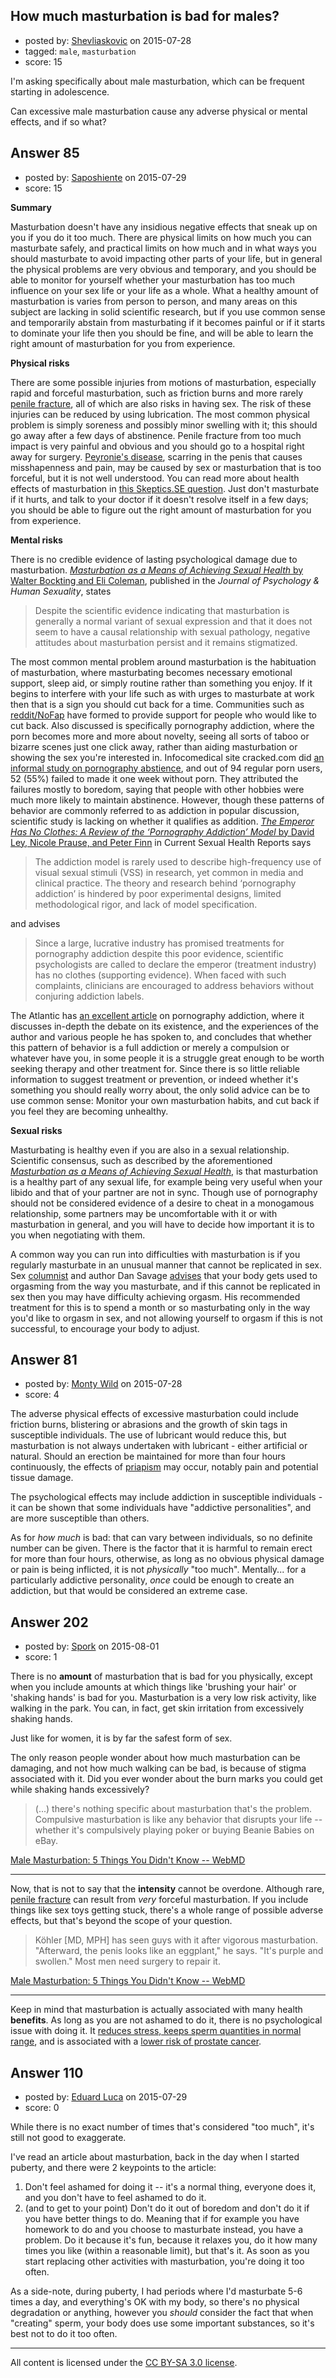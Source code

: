 ## How much masturbation is bad for males?

- posted by: [Shevliaskovic](https://stackexchange.com/users/2701794/shevliaskovic) on 2015-07-28
- tagged: `male`, `masturbation`
- score: 15

I'm asking specifically about male masturbation, which can be frequent starting in adolescence.

Can excessive male masturbation cause any adverse physical or mental effects, and if so what?


## Answer 85

- posted by: [Saposhiente](https://stackexchange.com/users/2159502/saposhiente) on 2015-07-29
- score: 15

<p><strong>Summary</strong></p>

<p>Masturbation doesn't have any insidious negative effects that sneak up on you if you do it too much. There are physical limits on how much you can masturbate safely, and practical limits on how much and in what ways you should masturbate to avoid impacting other parts of your life, but in general the physical problems are very obvious and temporary, and you should be able to monitor for yourself whether your masturbation has too much influence on your sex life or your life as a whole. What a healthy amount of masturbation is varies from person to person, and many areas on this subject are lacking in solid scientific research, but if you use common sense and temporarily abstain from masturbating if it becomes painful or if it starts to dominate your life then you should be fine, and will be able to learn the right amount of masturbation for you from experience.</p>

<p><strong>Physical risks</strong></p>

<p>There are some possible injuries from motions of masturbation, especially rapid and forceful masturbation, such as friction burns and more rarely <a href="https://en.wikipedia.org/wiki/Penile_fracture">penile fracture</a>, all of which are also risks in having sex. The risk of these injuries can be reduced by using lubrication. The most common physical problem is simply soreness and possibly minor swelling with it; this should go away after a few days of abstinence. Penile fracture from too much impact is very painful and obvious and you should go to a hospital right away for surgery. <a href="https://en.wikipedia.org/wiki/Peyronie%27s_disease">Peyronie's disease</a>, scarring in the penis that causes misshapenness and pain, may be caused by sex or masturbation that is too forceful, but it is not well understood. You can read more about health effects of masturbation in <a href="http://skeptics.stackexchange.com/questions/2904/is-masturbation-bad-for-ones-health">this Skeptics.SE question</a>. Just don't masturbate if it hurts, and talk to your doctor if it doesn't resolve itself in a few days; you should be able to figure out the right amount of masturbation for you from experience.</p>

<p><strong>Mental risks</strong></p>

<p>There is no credible evidence of lasting psychological damage due to masturbation. <a href="http://samples.sainsburysebooks.co.uk/9781317787587_sample_833458.pdf"><em>Masturbation as a Means of Achieving Sexual Health</em> by Walter Bockting and Eli Coleman</a>, published in the <em>Journal of Psychology &amp; Human Sexuality</em>, states</p>

<blockquote>
  <p>Despite the scientific evidence indicating that masturbation is generally
  a normal variant of sexual expression and that it does not seem to
  have a causal relationship with sexual pathology, negative attitudes
  about masturbation persist and it remains stigmatized. </p>
</blockquote>

<p>The most common mental problem around masturbation is the habituation of masturbation, where masturbating becomes necessary emotional support, sleep aid, or simply routine rather than something you enjoy. If it begins to interfere with your life such as with urges to masturbate at work then that is a sign you should cut back for a time. Communities such as <a href="https://www.reddit.com/r/nofap">reddit/NoFap</a> have formed to provide support for people who would like to cut back. Also discussed is specifically pornography addiction, where the porn becomes more and more about novelty, seeing all sorts of taboo or bizarre scenes just one click away, rather than aiding masturbation or showing the sex you're interested in. Infocomedical site cracked.com did <a href="http://www.cracked.com/article_15725_the-10-steps-to-porn-addiction-where-are-you.html">an informal study on pornography abstience</a>, and out of 94 regular porn users, 52 (55%) failed to made it one week without porn. They attributed the failures mostly to boredom, saying that people with other hobbies were much more likely to maintain abstinence. However, though these patterns of behavior are commonly referred to as addiction in popular discussion, scientific study is lacking on whether it qualifies as addition. <a href="http://link.springer.com/article/10.1007/s11930-014-0016-8"><em>The Emperor Has No Clothes: A Review of the ‘Pornography Addiction’ Model</em> by David Ley, Nicole Prause, and Peter Finn</a> in Current Sexual Health Reports says</p>

<blockquote>
  <p>The addiction model is rarely used to describe high-frequency use of visual sexual stimuli (VSS) in research, yet common in media and clinical practice. The theory and research behind ‘pornography addiction’ is hindered by poor experimental designs, limited methodological rigor, and lack of model specification.</p>
</blockquote>

<p>and advises</p>

<blockquote>
  <p>Since a large, lucrative industry has promised treatments for pornography addiction despite this poor evidence, scientific psychologists are called to declare the emperor (treatment industry) has no clothes (supporting evidence). When faced with such complaints, clinicians are encouraged to address behaviors without conjuring addiction labels.</p>
</blockquote>

<p>The Atlantic has <a href="http://www.theatlantic.com/health/archive/2013/06/was-i-actually-addicted-to-internet-pornography/276619/">an excellent article</a> on pornography addiction, where it discusses in-depth the debate on its existence, and the experiences of the author and various people he has spoken to, and concludes that whether this pattern of behavior is a full addiction or merely a compulsion or whatever have you, in some people it is a struggle great enough to be worth seeking therapy and other treatment for. Since there is so little reliable information to suggest treatment or prevention, or indeed whether it's something you should really worry about, the only solid advice can be to use common sense: Monitor your own masturbation habits, and cut back if you feel they are becoming unhealthy.</p>

<p><strong>Sexual risks</strong></p>

<p>Masturbating is healthy even if you are also in a sexual relationship. Scientific consensus, such as described by the aforementioned <a href="http://samples.sainsburysebooks.co.uk/9781317787587_sample_833458.pdf"><em>Masturbation as a Means of Achieving Sexual Health</em></a>, is that masturbation is a healthy part of any sexual life, for example being very useful when your libido and that of your partner are not in sync. Though use of pornography should not be considered evidence of a desire to cheat in a monogamous relationship, some partners may be uncomfortable with it or with masturbation in general, and you will have to decide how important it is to you when negotiating with them.</p>

<p>A common way you can run into difficulties with masturbation is if you regularly masturbate in an unusual manner that cannot be replicated in sex. Sex <a href="http://www.thestranger.com/archive/columns,savage-love">columnist</a> and author Dan Savage <a href="http://www.thestranger.com/columns/savage-love/2015/06/17/22391411/savage-love">advises</a> that your body gets used to orgasming from the way you masturbate, and if this cannot be replicated in sex then you may have difficulty achieving orgasm. His recommended treatment for this is to spend a month or so masturbating only in the way you'd like to orgasm in sex, and not allowing yourself to orgasm if this is not successful, to encourage your body to adjust.</p>



## Answer 81

- posted by: [Monty Wild](https://stackexchange.com/users/1863569/monty-wild) on 2015-07-28
- score: 4

<p>The adverse physical effects of excessive masturbation could include friction burns, blistering or abrasions and the growth of skin tags in susceptible individuals.  The use of lubricant would reduce this, but masturbation is not always undertaken with lubricant - either artificial or natural.  Should an erection be maintained for more than four hours continuously, the effects of <a href="https://en.wikipedia.org/wiki/Priapism" rel="nofollow">priapism</a> may occur, notably pain and potential tissue damage.</p>

<p>The psychological effects may include addiction in susceptible individuals - it can be shown that some individuals have "addictive personalities", and are more susceptible than others.</p>

<p>As for <em>how much</em> is bad: that can vary between individuals, so no definite number can be given.  There is the factor that it is harmful to remain erect for more than four hours, otherwise, as long as no obvious physical damage or pain is being inflicted, it is not <em>physically</em> "too much".  Mentally... for a particularly addictive personality, <em>once</em> could be enough to create an addiction, but that would be considered an extreme case.</p>



## Answer 202

- posted by: [Spork](https://stackexchange.com/users/1411844/spork) on 2015-08-01
- score: 1

<p>There is no <strong>amount</strong> of masturbation that is bad for you physically, except when you include amounts at which things like 'brushing your hair' or 'shaking hands' is bad for you. Masturbation is a very low risk activity, like walking in the park. You can, in fact, get skin irritation from excessively shaking hands. </p>

<p>Just like for women, it is by far the safest form of sex.</p>

<p>The only reason people wonder about how much masturbation can be damaging, and not how much walking can be bad, is because of stigma associated with it. Did you ever wonder about the burn marks you could get while shaking hands excessively?</p>

<blockquote>
  <p>(...) there's nothing specific about masturbation that's the problem.
  Compulsive masturbation is like any behavior that disrupts your life
  -- whether it's compulsively playing poker or buying Beanie Babies on eBay.</p>
</blockquote>

<p><a href="http://www.webmd.com/men/guide/male-masturbation-5-things-you-didnt-know" rel="nofollow">Male Masturbation: 5 Things You Didn't Know -- WebMD</a></p>

<hr>

<p>Now, that is not to say that the <strong>intensity</strong> cannot be overdone. Although rare, <a href="https://en.wikipedia.org/wiki/Penile_fracture" rel="nofollow">penile fracture</a> can result from <em>very</em> forceful masturbation. If you include things like sex toys getting stuck, there's a whole range of possible adverse effects, but that's beyond the scope of your question.</p>

<blockquote>
  <p>Köhler [MD, MPH] has seen guys with it after vigorous masturbation.
  "Afterward, the penis looks like an eggplant," he says. "It's purple
  and swollen." Most men need surgery to repair it.</p>
</blockquote>

<p><a href="http://www.webmd.com/men/guide/male-masturbation-5-things-you-didnt-know" rel="nofollow">Male Masturbation: 5 Things You Didn't Know -- WebMD</a></p>

<hr>

<p>Keep in mind that masturbation is actually associated with many health <strong>benefits</strong>. As long as you are not ashamed to do it, there is no psychological issue with doing it. It <a href="http://www.tandfonline.com/doi/abs/10.1080/14681990601149197" rel="nofollow">reduces stress, keeps sperm quantities in normal range</a>, and is associated with a <a href="http://www.harvardprostateknowledge.org/does-frequent-ejaculation-help-ward-off-prostate-cancer" rel="nofollow">lower risk of prostate cancer</a>.</p>



## Answer 110

- posted by: [Eduard Luca](https://stackexchange.com/users/483406/eduard-luca) on 2015-07-29
- score: 0

While there is no exact number of times that's considered "too much", it's still not good to exaggerate.

I've read an article about masturbation, back in the day when I started puberty, and there were 2 keypoints to the article:

1. Don't feel ashamed for doing it -- it's a normal thing, everyone does it, and you don't have to feel ashamed to do it.
2. (and to get to your point) Don't do it out of boredom and don't do it if you have better things to do. Meaning that if for example you have homework to do and you choose to masturbate instead, you have a problem. Do it because it's fun, because it relaxes you, do it how many times you like (within a reasonable limit), but that's it. As soon as you start replacing other activities with masturbation, you're doing it too often.

As a side-note, during puberty, I had periods where I'd masturbate 5-6 times a day, and everything's OK with my body, so there's no physical degradation or anything, however you *should* consider the fact that when "creating" sperm, your body does use some important substances, so it's best not to do it too often.



---

All content is licensed under the [CC BY-SA 3.0 license](https://creativecommons.org/licenses/by-sa/3.0/).
